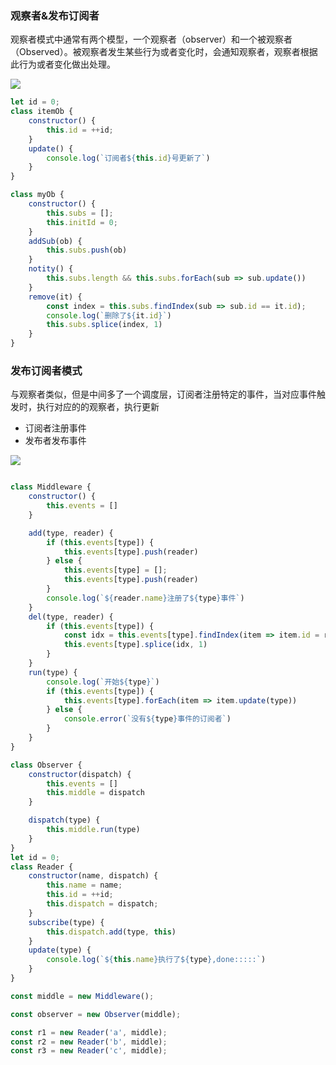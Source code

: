 ### 观察者&发布订阅者
观察者模式中通常有两个模型，一个观察者（observer）和一个被观察者（Observed）。被观察者发生某些行为或者变化时，会通知观察者，观察者根据此行为或者变化做出处理。

![](https://user-gold-cdn.xitu.io/2020/4/22/171a22d6aad37d77?imageView2/0/w/1280/h/960/format/webp/ignore-error/1)

```js
let id = 0;
class itemOb {
    constructor() {
        this.id = ++id;
    }
    update() {
        console.log(`订阅者${this.id}号更新了`)
    }
}

class myOb {
    constructor() {
        this.subs = [];
        this.initId = 0;
    }
    addSub(ob) {
        this.subs.push(ob)
    }
    notity() {
        this.subs.length && this.subs.forEach(sub => sub.update())
    }
    remove(it) {
        const index = this.subs.findIndex(sub => sub.id == it.id);
        console.log(`删除了${it.id}`)
        this.subs.splice(index, 1)
    }
}

```

### 发布订阅者模式
与观察者类似，但是中间多了一个调度层，订阅者注册特定的事件，当对应事件触发时，执行对应的的观察者，执行更新
- 订阅者注册事件
- 发布者发布事件

![](https://user-gold-cdn.xitu.io/2020/4/22/171a22f5348aba06?imageView2/0/w/1280/h/960/format/webp/ignore-error/1)
```js

class Middleware {
    constructor() {
        this.events = []
    }

    add(type, reader) {
        if (this.events[type]) {
            this.events[type].push(reader)
        } else {
            this.events[type] = [];
            this.events[type].push(reader)
        }
        console.log(`${reader.name}注册了${type}事件`)
    }
    del(type, reader) {
        if (this.events[type]) {
            const idx = this.events[type].findIndex(item => item.id = reader.id);
            this.events[type].splice(idx, 1)
        }
    }
    run(type) {
        console.log(`开始${type}`)
        if (this.events[type]) {
            this.events[type].forEach(item => item.update(type))
        } else {
            console.error(`没有${type}事件的订阅者`)
        }
    }
}

class Observer {
    constructor(dispatch) {
        this.events = []
        this.middle = dispatch
    }

    dispatch(type) {
        this.middle.run(type)
    }
}
let id = 0;
class Reader {
    constructor(name, dispatch) {
        this.name = name;
        this.id = ++id;
        this.dispatch = dispatch;
    }
    subscribe(type) {
        this.dispatch.add(type, this)
    }
    update(type) {
        console.log(`${this.name}执行了${type},done:::::`)
    }
}

const middle = new Middleware();

const observer = new Observer(middle);

const r1 = new Reader('a', middle);
const r2 = new Reader('b', middle);
const r3 = new Reader('c', middle);

```
